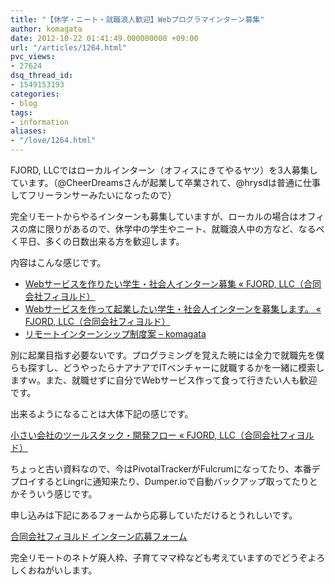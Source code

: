 ```yaml
---
title: "【休学・ニート・就職浪人歓迎】Webプログラマインターン募集"
author: komagata
date: 2012-10-22 01:41:49.000000000 +09:00
url: "/articles/1264.html"
pvc_views:
- 27624
dsq_thread_id:
- 1549153193
categories:
- blog
tags:
- information
aliases:
- "/love/1264.html"
---
```

FJORD, LLCではローカルインターン（オフィスにきてやるヤツ）を3人募集しています。（@CheerDreamsさんが起業して卒業されて、@hrysdは普通に仕事してフリーランサーみたいになったので）

完全リモートからやるインターンも募集していますが、ローカルの場合はオフィスの席に限りがあるので、休学中の学生やニート、就職浪人中の方など、なるべく平日、多くの日数出来る方を歓迎します。

内容はこんな感じです。

  * [Webサービスを作りたい学生・社会人インターン募集 « FJORD, LLC（合同会社フィヨルド）][1]
  * [Webサービスを作って起業したい学生・社会人インターンを募集します。 « FJORD, LLC（合同会社フィヨルド）][2]
  * [リモートインターンシップ制度案 &#8211; komagata][3]

別に起業目指す必要ないです。プログラミングを覚えた暁には全力で就職先を僕らも探すし、どうやったらナアナアでITベンチャーに就職するかを一緒に模索しますｗ。また、就職せずに自分でWebサービス作って食って行きたい人も歓迎です。

出来るようになることは大体下記の感じです。

[小さい会社のツールスタック・開発フロー « FJORD, LLC（合同会社フィヨルド）][4]

ちょっと古い資料なので、今はPivotalTrackerがFulcrumになってたり、本番デプロイするとLingrに通知来たり、Dumper.ioで自動バックアップ取ってたりとかそういう感じです。

申し込みは下記にあるフォームから応募していただけるとうれしいです。

[合同会社フィヨルド インターン応募フォーム][5]

完全リモートのネトゲ廃人枠、子育てママ枠なども考えていますのでどうぞよろしくおねがいします。

 [1]: http://fjord.jp/love/1094.html
 [2]: http://fjord.jp/love/1173.html
 [3]: https://docs.komagata.org/4942
 [4]: http://fjord.jp/love/1084.html
 [5]: https://form.run/@intern
